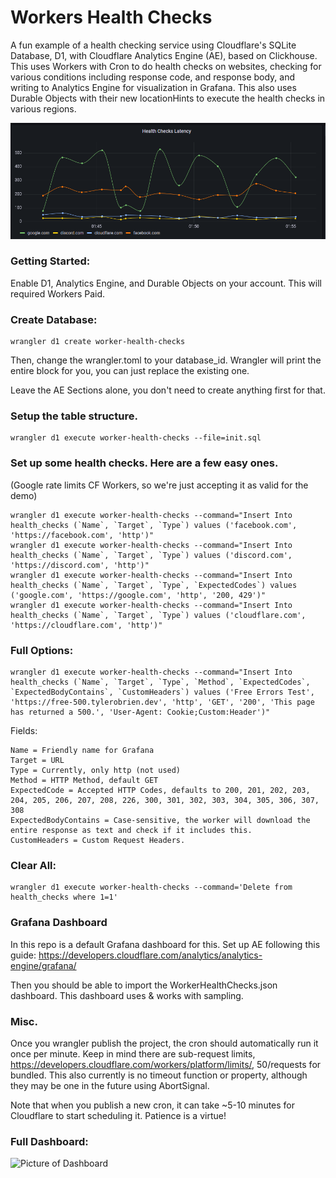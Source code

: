 # Workers Health Checks
A fun example of a health checking service using Cloudflare's SQLite Database, D1, with Cloudflare Analytics Engine (AE), based on Clickhouse. This uses Workers with Cron to do health checks on websites, checking for various conditions including response code, and response body, and writing to Analytics Engine for visualization in Grafana. This also uses Durable Objects with their new locationHints to execute the health checks in various regions.


![Picture of Dashboard](pretty-latency.png "Grafana Dash")


### Getting Started:

Enable D1, Analytics Engine, and Durable Objects on your account. This will required Workers Paid.

### Create Database:
```
wrangler d1 create worker-health-checks
```
Then, change the wrangler.toml to your database_id. Wrangler will print the entire block for you, you can just replace the existing one.

Leave the AE Sections alone, you don't need to create anything first for that.

### Setup the table structure.
```
wrangler d1 execute worker-health-checks --file=init.sql
```

### Set up some health checks. Here are a few easy ones. 
(Google rate limits CF Workers, so we're just accepting it as valid for the demo)
```
wrangler d1 execute worker-health-checks --command="Insert Into health_checks (`Name`, `Target`, `Type`) values ('facebook.com', 'https://facebook.com', 'http')"
wrangler d1 execute worker-health-checks --command="Insert Into health_checks (`Name`, `Target`, `Type`) values ('discord.com', 'https://discord.com', 'http')"
wrangler d1 execute worker-health-checks --command="Insert Into health_checks (`Name`, `Target`, `Type`, `ExpectedCodes`) values ('google.com', 'https://google.com', 'http', '200, 429')"
wrangler d1 execute worker-health-checks --command="Insert Into health_checks (`Name`, `Target`, `Type`) values ('cloudflare.com', 'https://cloudflare.com', 'http')"
```
### Full Options:
```
wrangler d1 execute worker-health-checks --command="Insert Into health_checks (`Name`, `Target`, `Type`, `Method`, `ExpectedCodes`, `ExpectedBodyContains`, `CustomHeaders`) values ('Free Errors Test', 'https://free-500.tylerobrien.dev', 'http', 'GET', '200', 'This page has returned a 500.', 'User-Agent: Cookie;Custom:Header')"
````
Fields:
```
Name = Friendly name for Grafana
Target = URL
Type = Currently, only http (not used)
Method = HTTP Method, default GET
ExpectedCode = Accepted HTTP Codes, defaults to 200, 201, 202, 203, 204, 205, 206, 207, 208, 226, 300, 301, 302, 303, 304, 305, 306, 307, 308
ExpectedBodyContains = Case-sensitive, the worker will download the entire response as text and check if it includes this.
CustomHeaders = Custom Request Headers. 
```
### Clear All:
```
wrangler d1 execute worker-health-checks --command='Delete from health_checks where 1=1'   
```
### Grafana Dashboard

In this repo is a default Grafana dashboard for this. Set up AE following this guide: https://developers.cloudflare.com/analytics/analytics-engine/grafana/

Then you should be able to import the WorkerHealthChecks.json dashboard. This dashboard uses & works with sampling.
### Misc.
Once you wrangler publish the project, the cron should automatically run it once per minute. Keep in mind there are sub-request limits, https://developers.cloudflare.com/workers/platform/limits/, 50/requests for bundled. This also currently is no timeout function or property, although they may be one in the future using AbortSignal.

Note that when you publish a new cron, it can take ~5-10 minutes for Cloudflare to start scheduling it. Patience is a virtue!


### Full Dashboard:

![Picture of Dashboard](full.png "Grafana Dash")

